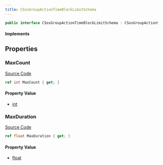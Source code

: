```yaml
---
title: CSosGroupActionTimeBlockLimitSchema
---
```


```csharp
public interface CSosGroupActionTimeBlockLimitSchema : CSosGroupActionSchema, ISchemaClass<CSosGroupActionSchema>, ISchemaClass<CSosGroupActionTimeBlockLimitSchema>, ISchemaField, ISchemaClass, INativeHandle
```

#### Implements

## Properties

### MaxCount

[Source Code](https://github.com/swiftly-solution/swiftlys2/blob/main/managed/src/SwiftlyS2.Generated/Schemas/Interfaces/CSosGroupActionTimeBlockLimitSchema.cs#L17)

```csharp
ref int MaxCount { get; }
```

#### Property Value

- [int](https://learn.microsoft.com/dotnet/api/system.int32)

### MaxDuration

[Source Code](https://github.com/swiftly-solution/swiftlys2/blob/main/managed/src/SwiftlyS2.Generated/Schemas/Interfaces/CSosGroupActionTimeBlockLimitSchema.cs#L19)

```csharp
ref float MaxDuration { get; }
```

#### Property Value

- [float](https://learn.microsoft.com/dotnet/api/system.single)

